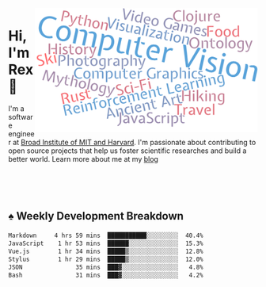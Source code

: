 <img src="https://raw.githubusercontent.com/rexwangcc/rexwangcc/master/myself.png" alt="Rex!" width="450" height="250" align="right">

# Hi, I'm Rex 👋

I'm a software engineer at [Broad Institute of MIT and Harvard](https://www.broadinstitute.org/). I'm passionate about contributing to open source projects that help us foster scientific researches and build a better world. Learn more about me at my [blog](https://rexwang.cc)

<br>
<br>
<br>

<table>
<tr valign="top" width="50%">
<!-- <td > -->

## ♠ Weekly Development Breakdown

<!-- code_time starts -->

```text
Markdown     4 hrs 59 mins  ███████████░░░░░░░░░  40.4%
JavaScript    1 hr 53 mins  ██████░░░░░░░░░░░░░░  15.3%
Vue.js        1 hr 34 mins  █████▒░░░░░░░░░░░░░░  12.8%
Stylus        1 hr 29 mins  █████▒░░░░░░░░░░░░░░  12.0%
JSON               35 mins  ███▓░░░░░░░░░░░░░░░░   4.8%
Bash               31 mins  ███▓░░░░░░░░░░░░░░░░   4.2%
```

<!-- code_time ends -->

<!-- Placeholder for my Game statuses -->

<!-- <td valign="top" width="50%">

#### ♦ My Personal Progress

</td> -->

</tr>
</table>
